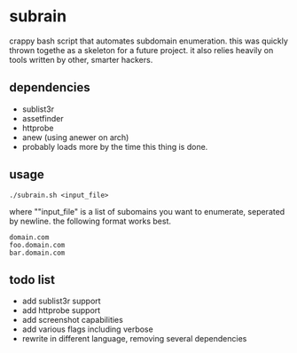 # subrain

crappy bash script that automates subdomain enumeration. this was quickly thrown togethe as a skeleton for a future project. it also relies heavily on tools written by other, smarter hackers.


## dependencies

* sublist3r
* assetfinder
* httprobe
* anew (using anewer on arch)
* probably loads more by the time this thing is done.


## usage

```
./subrain.sh <input_file>
```

where ""input_file" is a list of subomains you want to enumerate, seperated by newline. the following format works best.
```
domain.com
foo.domain.com
bar.domain.com
```

## todo list

* add sublist3r support
* add httprobe support
* add screenshot capabilities
* add various flags including verbose
* rewrite in different language, removing several dependencies

